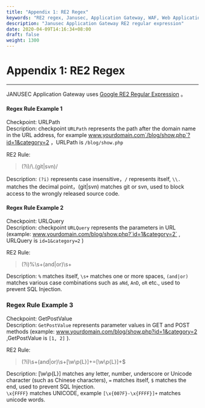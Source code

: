 ```yaml
---
title: "Appendix 1: RE2 Regex"
keywords: "RE2 regex, Janusec, Application Gateway, WAF, Web Application Firewall"
description: "Janusec Application Gateway RE2 regular expression"
date: 2020-04-09T14:16:34+08:00
draft: false
weight: 1300
---
```


# Appendix 1: RE2 Regex
---

JANUSEC Application Gateway uses [Google RE2 Regular Expression](https://github.com/google/re2/wiki/Syntax) 。   

#### Regex Rule Example 1

Checkpoint: URLPath  
Description: checkpoint `URLPath` represents the path after the domain name in the URL address, for example www.yourdomain.com`/blog/show.php`?id=1&category=2 ，URLPath is `/blog/show.php`    

RE2 Rule:   

> (?i)/\\.(git|svn)/  

Description: `(?i)` represents case insensitive，`/` represents itself, `\\.` matches the decimal point，(git&#124;svn) matches git or svn, used to block access to the wrongly released source code.      

#### Regex Rule Example 2

Checkpoint: URLQuery  
Description: checkpoint `URLQuery` represents the parameters in URL (example: www.yourdomain.com/blog/show.php?`id=1&category=2` , URLQuery is `id=1&category=2` )  

RE2 Rule:   

> (?i)%\s+(and|or)\s+   

Description: `%` matches itself, `\s+` matches one or more spaces, `(and|or)` matches various case combinations such as `aNd`, `AnD`, `oR` etc., used to prevent SQL Injection.    

### Regex Rule Example 3

Checkpoint: GetPostValue  
Description:  `GetPostValue` represents parameter values in GET and POST methods (example: www.yourdomain.com/blog/show.php?id=1&category=2 ,GetPostValue is `[1, 2]` ).    

RE2 Rule:   

> (?i)\s+(and|or)\s+[\w\p{L}]+=[\w\p{L}]+$  

Description: [\w\p{L}] matches any letter, number, underscore or Unicode character (such as Chinese characters), `=` matches itself, `$` matches the end, used to prevent SQL Injection.      
`\x{FFFF}` matches UNICODE, example `[\x{007F}-\x{FFFF}]+` matches unicode words.   
